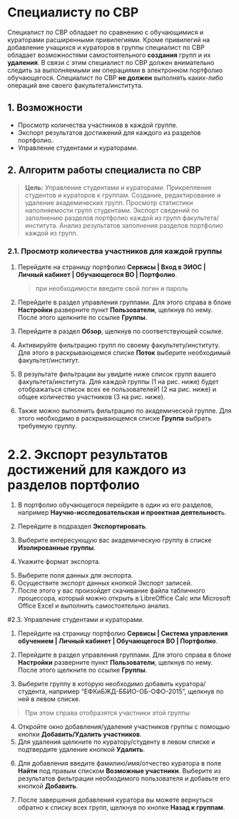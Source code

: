 # Специалисту по СВР

Специалист по СВР обладает по сравнению с обучающимися и кураторами расширенными привилегиями. Кроме привилегий на добавление учащихся и кураторов в группы специалист по СВР обладает возможностями самостоятельного **создания** групп и их **удаления**. В связи с этим специалист по СВР должен внимательно следить за выполняемыми им операциями в электронном портфолио обучающегося. Специалист по СВР **не должен** выполнять каких-либо операций вне своего факультета/института.

## 1. Возможности
- Просмотр количества участников в каждой группе.
- Экспорт результатов достижений для каждого из разделов портфолио.
- Управление студентами и кураторами.

## 2. Алгоритм работы специалиста по СВР

> **Цель:**  Управление студентами и кураторами. Прикрепление студентов и кураторов к группам. Создание, редактирование и удаление академических групп. Просмотр статистики наполняемости групп студентами. Экспорт сведений по заполнению разделов портфолио каждой из групп факультета/института. Анализ результатов заполнения разделов портфолио каждой из групп.

### 2.1. Просмотр количества участников для каждой группы
1. Перейдите на страницу портфолио **Сервисы | Вход в ЭИОС | Личный кабинет | Обучающегося ВО | Портфолио**.
    > при необходимости введите свой логин и пароль
2. Перейдите в раздел управления группами. Для этого справа в блоке **Настройки** разверните пункт **Пользователи**, щелкнув по нему. После этого щелкните по ссылке **Группы**.

[//]: # (![svr-2.1.png]&#40;images/svr-2.1.png&#41;)

3. Перейдите в раздел **Обзор**, щелкнув по соответствующей ссылке.

[//]: # (![svr-2.1.3]&#40;images/svr-2.1.3.png&#41;)

4. Активируйте фильтрацию групп по своему факультету/институту. Для этого в раскрывающемся списке **Поток** выберите необходимый факультет/институт.

[//]: # (![svr-2.1.4.png]&#40;images/svr-2.1.4.png&#41;)

5. В результате фильтрации вы увидите ниже список групп вашего факультета/института. Для каждой группы (1 на рис. ниже) будет отображаться список всех ее пользователей1 (2 на рис. ниже) и общее количество участников (3 на рис. ниже).

[//]: # (![svr-2.1.5.png]&#40;images/svr-2.1.5.png&#41;)

6. Также можно выполнить фильтрацию по академической группе. Для этого необходимо в раскрывающемся списке **Группа** выбрать требуемую группу.

# 2.2. Экспорт результатов достижений для каждого из разделов портфолио
1. В портфолио обучающегося перейдите в один из его разделов, например **Научно-исследовательская и проектная деятельност**ь.

[//]: # (![svr-2.5.1.png]&#40;images/svr-2.5.1.png&#41;)

2. Перейдите в подраздел **Экспортировать**.

[//]: # (![svr-2.2.2.png]&#40;images/svr-2.2.2.png&#41;)

3. Выберите интересующую вас академическую группу в списке **Изолированные группы**.

[//]: # (![svr-2.2.3.png]&#40;images/svr-2.2.3.png&#41;)

4. Укажите формат экспорта.

[//]: # (![2.2.4.png]&#40;images/2.2.4.png&#41;)

5. Выберите поля данных для экспорта.
6. Осуществите экспорт данных кнопкой Экспорт записей.
7. После этого у вас произойдет скачивание файла табличного процессора, который можно открыть в LibreOffice Calc или Microsoft Office Excel и выполнить самостоятельно анализ.

#2.3. Управление студентами и кураторами.
1. Перейдите на страницу портфолио **Сервисы | Система управления обучением |  Личный кабинет | Обучающегося ВО | Портфолио**.

2. Перейдите в раздел управления группами. Для этого справа в блоке **Настройки** разверните пункт **Пользователи**, щелкнув по нему. После этого щелкните по ссылке **Группы**.

[//]: # (![svr-2.3.1.png]&#40;images/svr-2.3.1.png&#41;)

3. Выберите группу в которую необходимо добавить куратора/студента, например “ЕФКиБЖД-ББИО-ОБ-ОФО-2015”, щелкнув по ней в левом списке.

[//]: # (![svr-2.3.3.png]&#40;images/svr-2.3.3.png&#41;)

   > При этом справа отобразятся участники этой группы
4. Откройте окно добавления/удаления участников группы с помощью кнопки **Добавить/Удалить участников**.
5. Для удаления щелкните по куратору/студенту в левом списке и подтвердите удаление кнопкой **Удалить**.

[//]: # (![svr-2.3.5.png]&#40;images/svr-2.3.5.png&#41;)

6. Для добавления введите фамилию/имя/отчество куратора в поле **Найти** под правым списком **Возможные участники**. Выберите из результатов фильтрации необходимого пользователя и добавьте его кнопкой **Добавить**.

[//]: # (![svr-2.3.6.png]&#40;images/svr-2.3.6.png&#41;)

7. После завершения добавления куратора вы можете вернуться обратно к списку всех групп, щелкнув по кнопке **Назад к группам**.